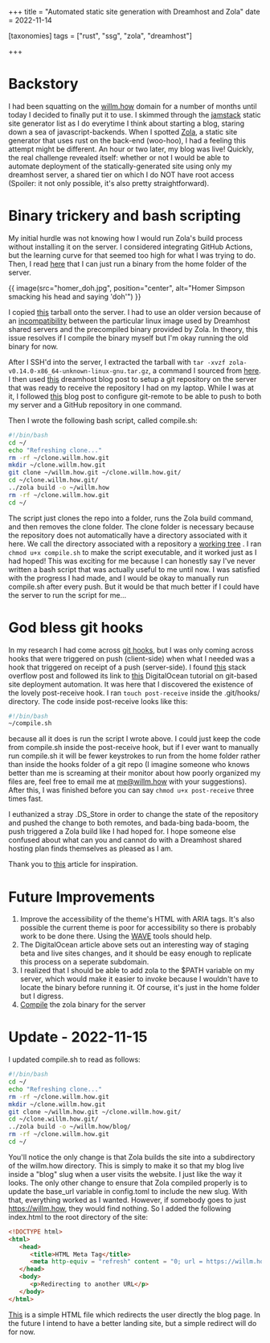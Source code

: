 +++
title = "Automated static site generation with Dreamhost and Zola"
date = 2022-11-14

[taxonomies]
tags = ["rust", "ssg", "zola", "dreamhost"]

+++

# Backstory

I had been squatting on the [willm.how](https://willm.how) domain for a number of months until today I decided to finally put it to use. I skimmed through the [jamstack](https://jamstack.org/generators/) static site generator list as I do everytime I think about starting a blog, staring down a sea of javascript-backends. When I spotted [Zola](https://www.getzola.org/), a static site generator that uses rust on the back-end (woo-hoo), I had a feeling this attempt might be different. An hour or two later, my blog was live! Quickly, the real challenge revealed itself: whether or not I would be able to automate deployment of the statically-generated site using only my dreamhost server, a shared tier on which I do NOT have root access (Spoiler: it not only possible, it's also pretty straightforward).

# Binary trickery and bash scripting

My initial hurdle was not knowing how I would run Zola's build process without installing it on the server. I considered integrating GitHub Actions, but the learning curve for that seemed too high for what I was trying to do. Then, I read [here](https://help.dreamhost.com/hc/en-us/articles/216994417-Is-root-sudo-access-available-) that I can just run a binary from the home folder of the server.

{{ image(src="homer_doh.jpg",
      position="center", alt="Homer Simpson smacking his head and saying 'doh'") }}

I copied [this](https://github.com/getzola/zola/releases/tag/v0.14.0) tarball onto the server. I had to use an older version because of an [incompatibility](https://github.com/chrismaltby/gb-studio/issues/1083) between the particular linux image used by Dreamhost shared servers and the precompiled binary provided by Zola. In theory, this issue resolves if I compile the binary myself but I'm okay running the old binary for now.

After I SSH'd into the server, I extracted the tarball with `tar -xvzf zola-v0.14.0-x86_64-unknown-linux-gnu.tar.gz`, a command I sourced from [here](https://phoenixnap.com/kb/extract-tar-gz-files-linux-command-line). I then used [this](https://help.dreamhost.com/hc/en-us/articles/216445197-Pushing-your-local-Git-repository-to-a-DreamHost-server-Linux-Mac-OS-X) dreamhost blog post to setup a git repository on the server that was ready to receive the repository I had on my laptop. While I was at it, I followed [this](https://jigarius.com/blog/multiple-git-remote-repositories) blog post to configure git-remote to be able to push to both my server and a GitHub repository in one command.

Then I wrote the following bash script, called compile.sh:

```bash
#!/bin/bash
cd ~/
echo "Refreshing clone..."
rm -rf ~/clone.willm.how.git
mkdir ~/clone.willm.how.git
git clone ~/willm.how.git ~/clone.willm.how.git/
cd ~/clone.willm.how.git/
../zola build -o ~/willm.how
rm -rf ~/clone.willm.how.git
cd ~/
```

The script just clones the repo into a folder, runs the Zola build command, and then removes the clone folder. The clone folder is necessary because the repository does not automatically have a directory associated with it here. We call the directory associated with a repository a [working tree](https://craftquest.io/articles/what-is-the-working-tree-in-git) . I ran `chmod u+x compile.sh` to make the script executable, and it worked just as I had hoped! This was exciting for me because I can honestly say I've never written a bash script that was actually useful to me until now. I was satisfied with the progress I had made, and I would be okay to manually run compile.sh after every push. But it would be that much better if I could have the server to run the script for me...

# God bless git hooks

In my research I had come across [git hooks](https://git-scm.com/book/en/v2/Customizing-Git-Git-Hooks), but I was only coming across hooks that were triggered on push (client-side) when what I needed was a hook that triggered on receipt of a push (server-side). I found [this](https://stackoverflow.com/questions/32053967/git-automatically-run-bash-script-on-the-server-after-any-client-pushes) stack overflow post and followed its link to [this](https://www.digitalocean.com/community/tutorials/how-to-set-up-automatic-deployment-with-git-with-a-vps) DigitalOcean tutorial on git-based site deployment automation. It was here that I discovered the existence of the lovely post-receive hook. I ran `touch post-receive` inside the .git/hooks/ directory. The code inside post-receive looks like this:

```bash
#!/bin/bash
~/compile.sh
```

because all it does is run the script I wrote above. I could just keep the code from compile.sh inside the post-receive hook, but if I ever want to manually run compile.sh it will be fewer keystrokes to run from the home folder rather than inside the hooks folder of a git repo (I imagine someone who knows better than me is screaming at their monitor about how poorly organized my files are, feel free to email me at [me@willm.how](mailto:me@willm.how) with your suggestions). After this, I was finished before you can say `chmod u+x post-receive` three times fast.

I euthanized a stray .DS_Store in order to change the state of the repository and pushed the change to both remotes, and bada-bing bada-boom, the push triggered a Zola build like I had hoped for. I hope someone else confused about what can you and cannot do with a Dreamhost shared hosting plan finds themselves as pleased as I am.

Thank you to [this](https://robinforest.net/post/hugo-questions/) article for inspiration.

# Future Improvements

1. Improve the accessibility of the theme's HTML with ARIA tags. It's also possible the current theme is poor for accessibility so there is probably work to be done there. Using the [WAVE](https://wave.webaim.org/) tools should help.
1. The DigitalOcean article above sets out an interesting way of staging beta and live sites changes, and it should be easy enough to replicate this process on a seperate subdomain.
1. I realized that I should be able to add zola to the $PATH variable on my server, which would make it easier to invoke because I wouldn't have to locate the binary before running it. Of course, it's just in the home folder but I digress.
1. [Compile](https://www.getzola.org/documentation/getting-started/installation/#from-source) the zola binary for the server

# Update - 2022-11-15

I updated compile.sh to read as follows:

```bash
#!/bin/bash
cd ~/
echo "Refreshing clone..."
rm -rf ~/clone.willm.how.git
mkdir ~/clone.willm.how.git
git clone ~/willm.how.git ~/clone.willm.how.git/
cd ~/clone.willm.how.git/
../zola build -o ~/willm.how/blog/
rm -rf ~/clone.willm.how.git
cd ~/
```

You'll notice the only change is that Zola builds the site into a subdirectory of the willm.how directory. This is simply to make it so that my blog live inside a "blog" slug when a user visits the website. I just like the way it looks. The only other change to ensure that Zola compiled properly is to update the base_url variable in config.toml to include the new slug. With that, everything worked as I wanted. However, if somebody goes to just https://willm.how, they would find nothing. So I added the following index.html to the root directory of the site:

```html
<!DOCTYPE html>
<html>
   <head>
      <title>HTML Meta Tag</title>
      <meta http-equiv = "refresh" content = "0; url = https://willm.how/blog" />
   </head>
   <body>
      <p>Redirecting to another URL</p>
   </body>
</html>
```

[This](https://www.tutorialspoint.com/How-to-automatically-redirect-a-Web-Page-to-another-URL) is a simple HTML file which redirects the user directly the blog page. In the future I intend to have a better landing site, but a simple redirect will do for now.
